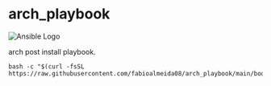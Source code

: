 # arch_playbook

![Ansible Logo](https://churrops.files.wordpress.com/2017/06/ansible-logo.png?w=1400)

arch post install playbook.

```
bash -c "$(curl -fsSL https://raw.githubusercontent.com/fabioalmeida08/arch_playbook/main/bootstrap.sh)"
```
